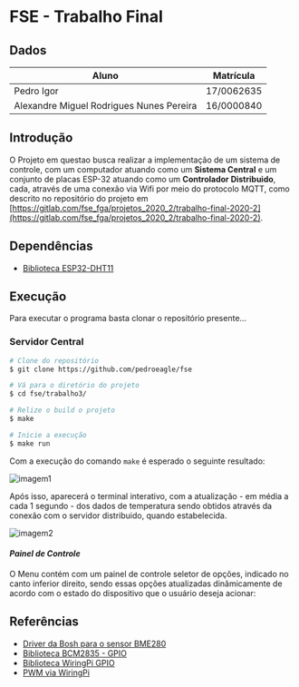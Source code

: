# FSE - Trabalho Final

## Dados

| Aluno | Matrícula |
| --- | --- |
| Pedro Igor | 17/0062635 |
| Alexandre Miguel Rodrigues Nunes Pereira | 16/0000840 |

## Introdução

O Projeto em questao busca realizar a implementação de um sistema de controle, com um computador atuando como um **Sistema Central** e um conjunto de placas ESP-32 atuando como um **Controlador Distribuido**, cada, através de uma conexão  via Wifi por meio do protocolo MQTT, como descrito no repositório do projeto em [https://gitlab.com/fse_fga/projetos_2020_2/trabalho-final-2020-2](https://gitlab.com/fse_fga/projetos_2020_2/trabalho-final-2020-2).

## Dependências

* [Biblioteca ESP32-DHT11](https://github.com/0nism/esp32-DHT11)

## Execução

Para executar o programa basta clonar o repositório presente...

### Servidor Central

``` bash
# Clone do repositório
$ git clone https://github.com/pedroeagle/fse

# Vá para o diretório do projeto
$ cd fse/trabalho3/

# Relize o build o projeto
$ make

# Inicie a execução
$ make run
```

Com a execução do comando ```make``` é esperado o seguinte resultado:

![imagem1](./images/make_serv_central.png)

Após isso, aparecerá o terminal interativo, com a atualização - em média a cada 1 segundo - dos dados de temperatura sendo obtidos através da conexão com o servidor distribuido, quando estabelecida.

![imagem2](./images/estado_inicial_central.png)


#### ***Painel de Controle***

O Menu contém com um painel de controle seletor de opções, indicado no canto inferior direito, sendo essas opções atualizadas dinâmicamente de acordo com o estado do dispositivo que o usuário deseja acionar:


## Referências

- [Driver da Bosh para o sensor BME280](https://github.com/BoschSensortec/BME280_driver)  
- [Biblioteca BCM2835 - GPIO](http://www.airspayce.com/mikem/bcm2835/)    
- [Biblioteca WiringPi GPIO](http://wiringpi.com)  
- [PWM via WiringPi](https://www.electronicwings.com/raspberry-pi/raspberry-pi-pwm-generation-using-python-and-c)
